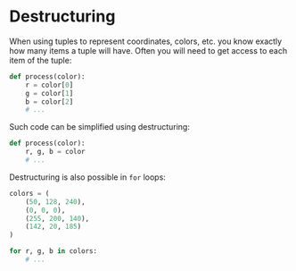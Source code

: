 # Destructuring

When using tuples to represent coordinates, colors, etc. you know exactly how many items a tuple will have.
Often you will need to get access to each item of the tuple:

```python
def process(color):
    r = color[0]
    g = color[1]
    b = color[2]
    # ...
```

Such code can be simplified using destructuring:

```python
def process(color):
    r, g, b = color
    # ...
```

Destructuring is also possible in `for` loops:

```python
colors = (
    (50, 128, 240),
    (0, 0, 0),
    (255, 200, 140),
    (142, 20, 185)
)

for r, g, b in colors:
    # ...
```
